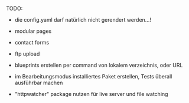 TODO:
- die config.yaml darf natürlich nicht gerendert werden...!
- modular pages
- contact forms
- ftp upload
- blueprints erstellen per command von lokalem verzeichnis, oder URL

- im Bearbeitungsmodus installiertes Paket erstellen, Tests überall ausführbar machen
- "httpwatcher" package nutzen für live server und file watching

